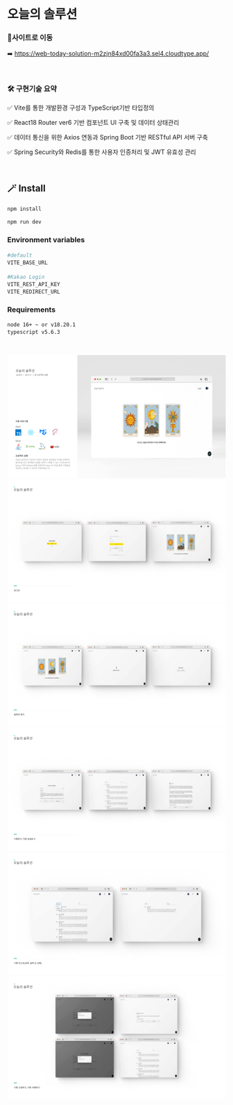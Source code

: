# 오늘의 솔루션

### 🔗사이트로 이동

➡️ https://web-today-solution-m2zjn84xd00fa3a3.sel4.cloudtype.app/

<br>

### 🛠️ 구현기술 요약

✅ Vite를 통한 개발환경 구성과 TypeScript기반 타입정의

✅ React18 Router ver6 기반 컴포넌트 UI 구축 및 데이터 상태관리

✅ 데이터 통신을 위한 Axios 연동과 Spring Boot 기반 RESTful API 서버 구축

✅ Spring Security와 Redis를 통한 사용자 인증처리 및 JWT 유효성 관리

<br>

## 🪄 Install

```sh
npm install
```

```sh
npm run dev
```

### Environment variables

```sh
#default
VITE_BASE_URL

#Kakao Login
VITE_REST_API_KEY
VITE_REDIRECT_URL
```

### Requirements
```sh
node 16+ ~ or v18.20.1
typescript v5.6.3
```

<br>

![1.project](./src/assets/project_img/1.project.png)
![2.project](./src/assets/project_img/2.project.png)
![3.project](./src/assets/project_img/3.project.png)
![4.project](./src/assets/project_img/4.project.png)
![5.project](./src/assets/project_img/5.project.png)
![6.project](./src/assets/project_img/6.project.png)
